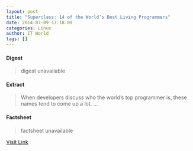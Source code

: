 ```yaml
---
layout: post
title: "Superclass: 14 of the World’s Best Living Programmers"
date: 2014-07-09 17:18:09
categories: Linux
author: IT World
tags: []
---
```



#### Digest
>digest unavailable

#### Extract
>When developers discuss who the world’s top programmer is, these names tend to come up a lot....

#### Factsheet
>factsheet unavailable

[Visit Link](https://www.linux.com/news/software/applications/779853-superclass-14-of-the-worlds-best-living-programmers/)


